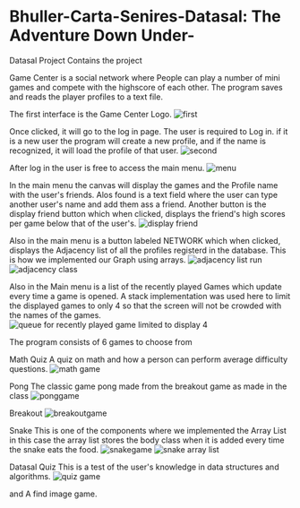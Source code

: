 # Bhuller-Carta-Senires-Datasal: The Adventure Down Under-
Datasal Project
Contains the project

Game Center is a social network where People can play a number of mini games and compete with the highscore of each other.
The program saves and reads the player profiles to a text file.

The first interface is the Game Center Logo.
![first](https://user-images.githubusercontent.com/30287750/29486782-a4c3a996-8520-11e7-8ed0-fd2d5b0460d9.png)

Once clicked, it will go to the log in page.
The user is required to Log in. if it is a new user the program will create a new profile, and if the name is recognized, it will load the profile of that user.
![second](https://user-images.githubusercontent.com/30287750/29486776-a4822246-8520-11e7-99bf-b453f7d07638.jpg)

After log in the user is free to access the main menu.
![menu](https://user-images.githubusercontent.com/30287750/29486772-a47e48ec-8520-11e7-888e-20e43f0d7373.jpg)

In the main menu the canvas will display the games and the Profile name with the user's friends. Alos found is a text field where the user can type another user's name and add them ass a friend. Another button is the display friend button which when clicked, displays the friend's high scores per game below that of the user's.
![display friend](https://user-images.githubusercontent.com/30287750/29486781-a4c34eba-8520-11e7-8f1e-6875e2e99f63.png)

Also in the main menu is a button labeled NETWORK which when clicked, displays the Adjacency list of all the profiles registerd in the database. This is how we implemented our Graph using arrays.
![adjacency list run](https://user-images.githubusercontent.com/30287750/29486783-a4c42c4a-8520-11e7-91bc-f864b31229c0.png)
![adjacency class](https://user-images.githubusercontent.com/30287750/29486779-a4c13346-8520-11e7-8d68-77bf419033b6.jpg)

Also in the Main menu is a list of the recently played Games which update every time a game is opened. A stack implementation was used here to limit the displayed games to only 4 so that the screen will not be crowded with the names of the games.
![queue for recently played game limited to display 4](https://user-images.githubusercontent.com/30287750/29486775-a4820374-8520-11e7-97f4-dcd590d45d30.jpg)


The program consists of 6 games to choose from

Math Quiz
A quiz on math and how a person can perform average difficulty questions.
![math game](https://user-images.githubusercontent.com/30287750/29486784-a4fe1e3c-8520-11e7-8bc7-b028842971ad.jpg)

Pong
The classic game pong made from the breakout game as made in the class
![ponggame](https://user-images.githubusercontent.com/30287750/29486773-a47f9a4e-8520-11e7-8391-0c8e11e4092a.jpg)

Breakout
![breakoutgame](https://user-images.githubusercontent.com/30287750/29486780-a4c2f348-8520-11e7-952c-6f5ca1f8676a.jpg)

Snake
This is one of the components where we implemented the Array List
in this case the array list stores the body class when it is added every time the snake eats the food.
![snakegame](https://user-images.githubusercontent.com/30287750/29486778-a4c0d888-8520-11e7-8aea-aeae9b8e9f7c.jpg)
![snake array list](https://user-images.githubusercontent.com/30287750/29486777-a482cf02-8520-11e7-9635-bfe3b659a457.jpg)

Datasal Quiz
This is a test of the user's knowledge in data structures and algorithms.
![quiz game](https://user-images.githubusercontent.com/30287750/29486774-a4819bb4-8520-11e7-8614-2a9cdeee3920.jpg)

and A find image game.

